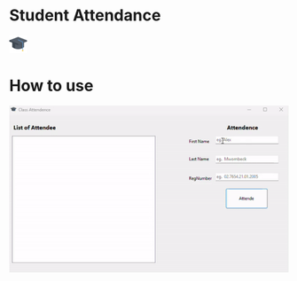# Student Attendance

![icon image](/assets/favicon-32x32.png)

# How to use

![gif showing how to use students attendance](</assets/ClassAttendanceintroVideo-ezgif.com-video-to-gif-converter(1).gif>)
